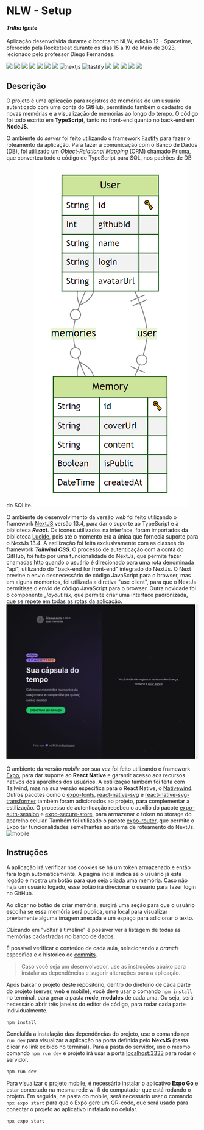 # NLW - Setup
#### _Trilha Ignite_
Aplicação desenvolvida durante o bootcamp NLW, edição 12 - Spacetime, oferecido pela Rocketseat durante os dias 15 a 19 de Maio de 2023, lecionado pelo professor Diego Fernandes.

![](https://img.shields.io/badge/TypeScript-007ACC?style=for-the-badge&logo=typescript&logoColor=white) ![](https://img.shields.io/badge/React-20232A?style=for-the-badge&logo=react&logoColor=61DAFB) ![](https://img.shields.io/badge/React_Native-20232A?style=for-the-badge&logo=react&logoColor=61DAFB) ![](https://img.shields.io/badge/Tailwind_CSS-38B2AC?style=for-the-badge&logo=tailwind-css&logoColor=white) ![](https://img.shields.io/badge/Node.js-43853D?style=for-the-badge&logo=node.js&logoColor=white) ![](https://img.shields.io/badge/Prisma-3982CE?style=for-the-badge&logo=Prisma&logoColor=white) ![](https://img.shields.io/badge/SQLite-07405E?style=for-the-badge&logo=sqlite&logoColor=white)
<img src="https://upload.wikimedia.org/wikipedia/commons/thumb/8/8e/Nextjs-logo.svg/2560px-Nextjs-logo.svg.png" height="28px" alt="nextjs"/> 
<img src="https://www.fastify.io/images/fastify-logo-menu.d13f8da7a965c800.png" height="28px" alt="fastify"/> 
![](https://img.shields.io/badge/Figma-F24E1E?style=for-the-badge&logo=figma&logoColor=white) ![](https://img.shields.io/badge/JavaScript-F7DF1E?style=for-the-badge&logo=javascript&logoColor=black) ![](https://img.shields.io/badge/CSS3-1572B6?style=for-the-badge&logo=css3&logoColor=white) ![](https://img.shields.io/badge/HTML5-E34F26?style=for-the-badge&logo=html5&logoColor=white) ![](https://img.shields.io/badge/GIT-E44C30?style=for-the-badge&logo=git&logoColor=white)

## Descrição
O projeto é uma aplicação para registros de memórias de um usuário autenticado com uma conta do GitHub, permitindo também o cadastro de novas memórias e a visualização de memórias ao longo do tempo. O código foi todo escrito em **TypeScript**, tanto no front-end quanto no back-end em **NodeJS**.

O ambiente do *server* foi feito utilizando o framework [Fastify](https://www.fastify.io/) para fazer o roteamento da aplicação. Para fazer a comunicação com o Banco de Dados (DB), foi utilizado um *Object-Relational Mapping* (ORM) chamado [Prisma](https://www.prisma.io/), que converteu todo o código de TypeScript para SQL, nos padrões de DB do SQLite.
<img src="./assets/mermaid.png" alt="erd"/>

O ambiente de desenvolvimento da versão *web* foi feito utilizando o framework [NextJS](https://nextjs.org/) versão 13.4, para dar o suporte ao TypeScript e à biblioteca ***React***. Os ícones utilizados na interface, foram importados da biblioteca [Lucide](https://lucide.dev/), pois até o momento era a única que fornecia suporte para o NextJs 13.4. A estilização foi feita exclusivamente com as classes do framework ***Tailwind CSS***. O processo de autenticação com a conta do GitHub, foi feito por uma funcionalidade do NextJs, que permite fazer chamadas http quando o usuário é direcionado para uma rota denominada "api", utilizando do "back-end for front-end" integrado do NextJs. O Next previne o envio desnecessário de código JavaScript para o browser, mas em alguns momentos, foi utilizada a diretiva "use client", para que o NextJs permitisse o envio de código JavaScript para o browser. Outra novidade foi o componente *_layout.tsx*, que permite criar uma interface padronizada, que se repete em todas as rotas da aplicação.
<img src="./assets/web.gif" alt="web"/>

O ambiente da versão *mobile* por sua vez foi feito utilizando o framework [Expo](https://docs.expo.dev/), para dar suporte ao **React Native** e garantir acesso aos recursos nativos dos aparelhos dos usuários. A estilização também foi feita com Tailwind, mas na sua versão específica para o React Native, o [Nativewind](https://docs.expo.dev/tutorial/introduction/). Outros pacotes como o [expo-fonts](https://docs.expo.dev/guides/using-custom-fonts/), [react-native-svg](https://docs.expo.dev/versions/latest/sdk/svg/) e [react-native-svg-transformer](https://github.com/kristerkari/react-native-svg-transformer) também foram adicionados ao projeto, para complementar a estilização. O processo de autenticação recebeu o auxílio do pacote [expo-auth-session](https://docs.expo.dev/versions/latest/sdk/auth-session/?utm_source=google&utm_medium=cpc&utm_content=performancemax&gclid=CjwKCAjw36GjBhAkEiwAKwIWyU3fHXuOM4LSG7j3FYX_vqy0oBVRXvClNrokGm0ZSofYT5Rtar40CRoC3WEQAvD_BwE) e [expo-secure-store](https://docs.expo.dev/versions/latest/sdk/securestore/?utm_source=google&utm_medium=cpc&utm_content=performancemax&gclid=CjwKCAjw36GjBhAkEiwAKwIWyU4oksF7e7b1QLQlC3gz-vqEOeVt5qQ448PuBN74JChUccD2u0NwTxoCRUgQAvD_BwE), para armazenar o token no storage do aparelho celular. Também foi utilizado o pacote [expo-router](https://expo.github.io/router/docs/#getting-started), que permite o Expo ter funcionalidades semelhantes ao sitema de roteamento do NextJs.
<img src="./assets/mobile.gif" alt="mobile"/>

## Instruções
A aplicação irá verificar nos cookies se há um token armazenado e então fará login automaticamente. A página incial indica se o usuário já está logado e mostra um botão para que seja criada uma memória. Caso não haja um usuário logado, esse botão irá direcionar o usuário para fazer login no GitHub.

Ao clicar no botão de criar memória, surgirá uma seção para que o usuário escolha se essa memória será publica, uma local para visualizar previamente alguma imagem anexada e um espaço para adicionar o texto.

CLicando em "voltar à timeline" é possíver ver a listagem de todas as memórias cadastradas no banco de dados.

É possível verificar o conteúdo de cada aula, selecionando a *branch* específica e o histórico de [commits].

> Caso você seja um desenvolvedor, use as instruções abaixo para instalar as dependências e sugerir alterações para a aplicação.

Após baixar o projeto deste repositório, dentro do diretório de cada parte do projeto (server, web e mobile), você deve usar o comando `npm install` no terminal, para gerar a pasta **node_modules** de cada uma. Ou seja, será necessário abrir três janelas do editor de código, para rodar cada parte individualmente.

```sh
npm install
```
Concluída a instalação das dependências do projeto, use o comando `npm run dev` para visualizar a aplicação na porta definida pelo **NextJS** (basta clicar no link exibido no terminal). Para a pasta do servidor, use o mesmo comando `npm run dev` e projeto irá usar a porta [localhost:3333](http://localhost:3333) para rodar o servidor.
```sh
npm run dev
```
Para visualizar o projeto mobile, é necessário instalar o aplicativo **Expo Go** e estar conectado na mesma rede wi-fi do computador que está rodando o projeto. Em seguida, na pasta do mobile, será necessário usar o comando `npx expo start` para que o Expo gere um QR-code, que será usado para conectar o projeto ao aplicativo instalado no celular.
```sh
npx expo start
```

[//]: # (These are reference links used in the body of this note and get stripped out when the markdown processor does its job. There is no need to format nicely because it shouldn't be seen. Thanks SO - http://stackoverflow.com/questions/4823468/store-comments-in-markdown-syntax)

[commits]: <https://github.com/PedroPaivaDev/nlw-spacetime-ignite/commits/main>